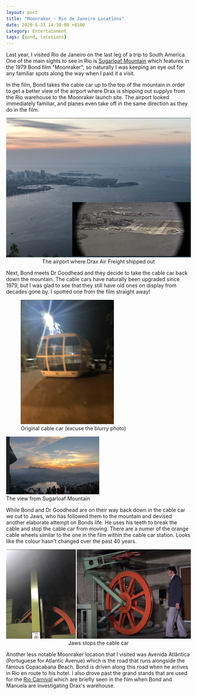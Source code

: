 ```yaml
---
layout: post
title: "Moonraker - Rio de Janeiro Locations"
date: 2020-6-23 14:30:00 +0100
category: Entertainment
tags: [bond, locations]
---
```


Last year, I visited Rio de Janeiro on the last leg of a trip to South America. One of the main sights to see in Rio is [Sugarloaf Mountain][sugar] which features in the 1979 Bond film "Moonraker", so naturally I was keeping an eye out for any familiar spots along the way when I paid it a visit. 

In the film, Bond takes the cable car up to the top of the mountain in order to get a better view of the airport where Drax is shipping out supplys from the Rio warehouse to the Moonraker launch site. The airport looked immediately familiar, and planes even take off in the same direction as they do in the film.

<center>
	<img src="/images/2020/6/rio-airport-moonraker.png" alt="Rio Airport" class="image-single" />
	<figcaption>The airport where Drax Air Freight shipped out</figcaption>
</center>

Next, Bond meets Dr Goodhead and they decide to take the cable car back down the mountain. The cable cars have naturally been upgraded since 1979, but I was glad to see that they still have old ones on display from decades gone by. I spotted one from the film straight away!

<figure>
	<img src="/images/2020/6/cable-car.png" width="254" />
	<figcaption>Original cable car (excuse the blurry photo)</figcaption>
</figure>

<figleft>
	<img src="/images/2020/6/sugarloaf-view.PNG" width="254" />
	<figcaption>The view from Sugarloaf Mountain</figcaption>
</figleft>

While Bond and Dr Goodhead are on their way back down in the cable car we cut to Jaws, who has followed them to the mountain and devised another elaborate attempt on Bonds life. He uses his teeth to break the cable and stop the cable car from moving. There are a numer of the orange cable wheels similar to the one in the film within the cable car station. Looks like the colour hasn't changed over the past 40 years.

<center>
	<img src="/images/2020/6/cable-car-cog.png" alt="Cable Car Cog" class="image-single" />
	<figcaption>Jaws stops the cable car</figcaption>
</center>

Another less notable Moonraker location that I visited was Avenida Atlântica (Portuguese for Atlantic Avenue) which is the road that runs alongside the famous Copacabana Beach. Bond is driven along this road when he arrives in Rio en route to his hotel. I also drove past the grand stands that are used for the [Rio Carnival][carnival] which are briefly seen in the film when Bond and Manuela are investigating Drax's warehouse.

[sugar]:https://en.wikipedia.org/wiki/Sugarloaf_Mountain
[carnival]:https://en.wikipedia.org/wiki/Rio_Carnival